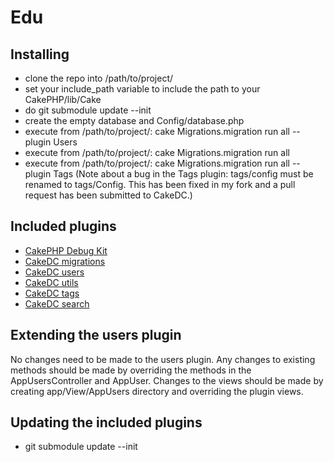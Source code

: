 # Edu #

## Installing ##
* clone the repo into /path/to/project/
* set your include_path variable to include the path to your CakePHP/lib/Cake
* do git submodule update --init
* create the empty database and Config/database.php
* execute from /path/to/project/: cake Migrations.migration run all --plugin Users
* execute from /path/to/project/: cake Migrations.migration run all
* execute from /path/to/project/: cake Migrations.migration run all --plugin Tags
(Note about a bug in the Tags plugin: tags/config must be renamed to tags/Config.
This has been fixed in my fork and a pull request has been submitted to CakeDC.)

## Included plugins ##
* [CakePHP Debug Kit][]
* [CakeDC migrations][]
* [CakeDC users][]
* [CakeDC utils][]
* [CakeDC tags][]
* [CakeDC search][]

[CakePHP Debug Kit]: https://github.com/cakephp/debug_kit.git
[CakeDC users]: https://github.com/CakeDC/users.git
[CakeDC migrations]: https://github.com/CakeDC/migrations.git
[CakeDC utils]: https://github.com/CakeDC/utils.git
[CakeDC tags]: https://github.com/neterslandreau/tags.git
[CakeDC search]: https://github.com/CakeDC/search.git

## Extending the users plugin ##

No changes need to be made to the users plugin. Any changes to existing methods should be made
by overriding the methods in the AppUsersController and AppUser. Changes to the views should be made by
creating app/View/AppUsers directory and overriding the plugin views.

## Updating the included plugins ##
 * git submodule update --init

